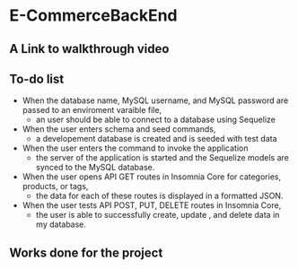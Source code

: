 # E-CommerceBackEnd

## A Link to walkthrough video

## To-do list
- When the database name, MySQL username, and MySQL password are passed to an enviroment varaible file,
    - an user should be able to connect to a database using Sequelize
- When the user enters schema and seed commands,
    - a developement database is created and is seeded with test data
- When the user enters the command to invoke the application
    - the server of the application is started and the Sequelize models are synced to the MySQL database.
- When the user opens API GET routes in Insomnia Core for categories, products, or tags,
    - the data for each of these routes is displayed in a formatted JSON.
- When the user tests API POST, PUT, DELETE routes in Insomnia Core,
     - the user is able to successfully create, update , and delete data in my database.

## Works done for the project